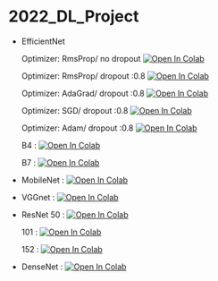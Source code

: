 # 2022_DL_Project

- EfficientNet  

  Optimizer: RmsProp/ no dropout [![Open In Colab](https://colab.research.google.com/assets/colab-badge.svg)](https://colab.research.google.com/drive/1MOPueNIVVNaJ-4tSxFwoSORmYs3X13jI?usp=sharing)
  
  Optimizer: RmsProp/ dropout :0.8 [![Open In Colab](https://colab.research.google.com/assets/colab-badge.svg)](https://colab.research.google.com/drive/1_cBRvaKXRUp5P-7xr93iXZspBGtFsT48?usp=sharing)
  
  Optimizer: AdaGrad/ dropout :0.8 [![Open In Colab](https://colab.research.google.com/assets/colab-badge.svg)](https://colab.research.google.com/drive/1mhjd8e5JsnldRVF4rLIafVDmwkoa_htd?usp=sharing)
  
  Optimizer: SGD/ dropout :0.8 [![Open In Colab](https://colab.research.google.com/assets/colab-badge.svg)](https://colab.research.google.com/drive/1Get7Q-361X1FvYPQk10OQMtv9gp23VY6?usp=sharing)
  
  Optimizer: Adam/ dropout :0.8 [![Open In Colab](https://colab.research.google.com/assets/colab-badge.svg)](https://colab.research.google.com/drive/1ssyLQdu5upuX7WfU6Af8ar-ewn0OgicI?usp=sharing)
  
  B4 : [![Open In Colab](https://colab.research.google.com/assets/colab-badge.svg)](https://colab.research.google.com/drive/1gg4x-6U-wLKk0BlwuWn8VUR25WK-KedT?usp=sharing)
  
  B7 : [![Open In Colab](https://colab.research.google.com/assets/colab-badge.svg)](https://colab.research.google.com/drive/1_harrqFaUdpBam8bQr8Xi28dKlS4rc0D?usp=sharing)


- MobileNet : [![Open In Colab](https://colab.research.google.com/assets/colab-badge.svg)](https://colab.research.google.com/drive/1EuycoCVVuNml-dboF0H7i-QgixPOtEuQ?usp=sharing)

- VGGnet : [![Open In Colab](https://colab.research.google.com/assets/colab-badge.svg)](https://colab.research.google.com/drive/1uqfeVku89SaweM5tiKkPP_KX55AjOp4Q?usp=sharing)

- ResNet
  50 : [![Open In Colab](https://colab.research.google.com/assets/colab-badge.svg)](https://colab.research.google.com/drive/1Md7wEmyOZdOlyRzQyLQqDyETbIFmKiTR?usp=sharing)
  
  101 : [![Open In Colab](https://colab.research.google.com/assets/colab-badge.svg)](https://colab.research.google.com/drive/1tWe6pOYk1cNUU1OjPdbvNqF0t6lsXSo_?usp=sharing)
  
  152 : [![Open In Colab](https://colab.research.google.com/assets/colab-badge.svg)](https://colab.research.google.com/drive/1_mp06SDWZ5u2Ql-HuJ_8NjGlYhd8jaEn?usp=sharing)

- DenseNet : [![Open In Colab](https://colab.research.google.com/assets/colab-badge.svg)](https://colab.research.google.com/drive/11OsBexMRfnJQ4KBM1db7zoUdpzgmGgLz?usp=sharing)
